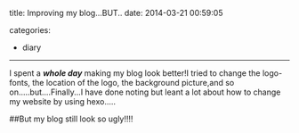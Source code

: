 title: Improving my blog...BUT..
date: 2014-03-21 00:59:05

categories:
- diary

---

I spent a ***whole day*** making my blog look better!I tried to change the logo-fonts, the location of the logo, the background picture,and so on.....but....Finally...I have done noting but leant a lot about how to change my website by using hexo.....



##But my blog still look so ugly!!!!

